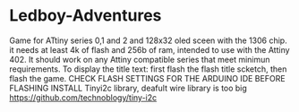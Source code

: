 # Ledboy-Adventures
Game for ATtiny series 0,1 and 2 and 128x32 oled sceen with the 1306 chip. it needs at least 4k of flash and 256b of ram, intended to use with the 
Attiny 402. 
It should work on any Attiny compatible series that meet minimun requirements.
To display the title text: first flash the flash title scketch, then flash the game.
CHECK FLASH SETTINGS FOR THE ARDUINO IDE BEFORE FLASHING
INSTALL Tinyi2c library, deafult wire library is too big https://github.com/technoblogy/tiny-i2c
